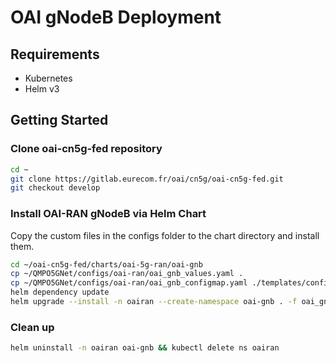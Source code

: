 # OAI gNodeB Deployment

## Requirements

- Kubernetes
- Helm v3

## Getting Started

### Clone oai-cn5g-fed repository

```sh
cd ~
git clone https://gitlab.eurecom.fr/oai/cn5g/oai-cn5g-fed.git
git checkout develop
```

### Install OAI-RAN gNodeB via Helm Chart

Copy the custom files in the configs folder to the chart directory and install them.

```sh 
cd ~/oai-cn5g-fed/charts/oai-5g-ran/oai-gnb
cp ~/QMPO5GNet/configs/oai-ran/oai_gnb_values.yaml .
cp ~/QMPO5GNet/configs/oai-ran/oai_gnb_configmap.yaml ./templates/configmap.yaml
helm dependency update
helm upgrade --install -n oairan --create-namespace oai-gnb . -f oai_gnb_values.yaml
```

### Clean up

```sh
helm uninstall -n oairan oai-gnb && kubectl delete ns oairan
```